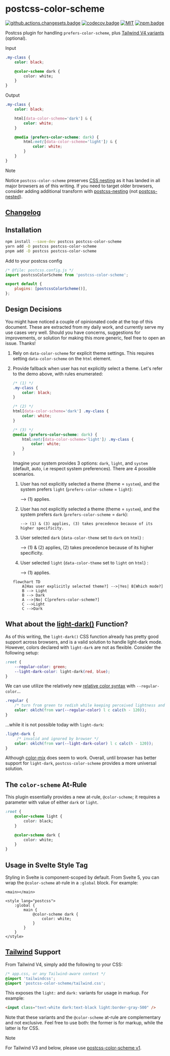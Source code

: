 # postcss-color-scheme

[![github.actions.changesets.badge]][github.actions.changesets] [![codecov.badge]][codecov] [![MIT][license.badge]][license] [![npm.badge]][npm]

Postcss plugin for handling `prefers-color-scheme`, plus [Tailwind V4 variants](#tailwind-support) (optional).

Input

```css
.my-class {
	color: black;

	@color-scheme dark {
		color: white;
	}
}
```

Output

```css
.my-class {
	color: black;

	html[data-color-scheme='dark'] & {
		color: white;
	}

	@media (prefers-color-scheme: dark) {
		html:not([data-color-scheme='light']) & {
			color: white;
		}
	}
}
```

> [!NOTE]
> Notice `postcss-color-scheme` preserves [CSS nesting](https://developer.mozilla.org/en-US/docs/Web/CSS/CSS_nesting/Using_CSS_nesting) as it has landed in all major browsers as of this writing. If you need to target older browsers, consider adding additional transform with [postcss-nesting] (not [postcss-nested]).

## [Changelog][changelog]

## Installation

```bash
npm install --save-dev postcss postcss-color-scheme
yarn add -D postcss postcss-color-scheme
pnpm add -D postcss postcss-color-scheme
```

Add to your postcss config

```javascript
/* @file: postcss.config.js */
import postcssColorScheme from 'postcss-color-scheme';

export default {
	plugins: [postcssColorScheme()],
};
```

## Design Decisions

You might have noticed a couple of opinionated code at the top of this document. These are extracted from my daily work, and currently serve my use cases very well. Should you have concerns, suggestions for improvements, or solution for making this more generic, feel free to open an issue. Thanks!

1.  Rely on `data-color-scheme` for explicit theme settings. This requires setting `data-color-scheme` on the `html` element.

2.  Provide fallback when user has not explicitly select a theme. Let's refer to the demo above, with rules enumerated:

    ```css
    /* (1) */
    .my-class {
    	color: black;
    }

    /* (2) */
    html[data-color-scheme='dark'] .my-class {
    	color: white;
    }

    /* (3) */
    @media (prefers-color-scheme: dark) {
    	html:not([data-color-scheme='light']) .my-class {
    		color: white;
    	}
    }
    ```

    Imagine your system provides 3 options: `dark`, `light`, and `system` (default, auto, i.e respect system preferences). There are 4 possible scenarios.

    1.  User has not explicitly selected a theme (theme = `system`), and the system prefers `light` (`prefers-color-scheme` = `light`):

        --> (1) applies.

    2.  User has not explicitly selected a theme (theme = `system`), and the system prefers `dark`
        (`prefers-color-scheme` = `dark`):

            --> (1) & (3) applies, (3) takes precedence because of its higher specificity.

    3.  User selected `dark` (`data-color-theme` set to `dark` on `html`) :

        --> (1) & (2) applies, (2) takes precedence because of its higher specificity.

    4.  User selected `light` (`data-color-theme` set to `light` on `html`) :

        --> (1) applies.

    ```mermaid
    flowchart TD
        A[Has user explicitly selected theme?] -->|Yes| B[Which mode?]
        B --> Light
        B --> Dark
        A -->|No| C[prefers-color-scheme?]
        C -->Light
        C -->Dark
    ```
## What about the [light-dark()](https://developer.mozilla.org/en-US/docs/Web/CSS/color_value/light-dark) Function?

As of this writing, the `light-dark()` CSS function already has pretty good support across browsers,
and is a valid solution to handle light-dark mode. However, colors declared with
`light-dark` are not as flexible. Consider the following setup:

```css
:root {
	--regular-color: green;
	--light-dark-color: light-dark(red, blue);
}
```

We can use utilize the relatively new [relative color syntax]() with `--regular-color`...

```css
.regular {
	/* turn from green to redish while keeping perceived lightness and chroma */
	color: oklch(from var(--regular-color) l c calc(h - 120));
}
```

...while it is not possible today with `light-dark`:

```css
.light-dark {
	 /* invalid and ignored by browser */
	color: oklch(from var(--light-dark-color) l c calc(h - 120));
}
```

Although [color-mix](https://developer.mozilla.org/en-US/docs/Web/CSS/color_value/color-mix) does seem to
work. Overall, until browser has better support for `light-dark`, `postcss-color-scheme` provides
a more universal solution.

## The `color-scheme` At-Rule

This plugin essentially provides a new at-rule, `@color-scheme`; it requires a parameter with value
of either `dark` or `light`.

```css
:root {
	@color-scheme light {
		color: black;
	}

	@color-scheme dark {
		color: white;
	}
}
```

## Usage in Svelte Style Tag

Styling in Svelte is component-scoped by default. From Svelte 5, you can wrap the `@color-scheme` at-rule in a `:global` block. For example:

```svelte
<main></main>

<style lang="postcss">
	:global {
		main {
			@color-scheme dark {
				color: white;
			}
		}
	}
</style>
```

## [Tailwind] Support

From Tailwind V4, simply add the following to your CSS:

```css
/* app.css, or any Tailwind-aware context */
@import 'tailwindcss';
@import 'postcss-color-scheme/tailwind.css';
```

This exposes the `light:` and `dark:` variants for usage in markup. For example:

```html
<input class="text-white dark:text-black light:border-gray-500" />
```

Note that these variants and the `@color-scheme` at-rule are complementary and not exclusive. Feel
free to use both: the former is for markup, while the latter is for CSS.

> [!NOTE]
> For Tailwind V3 and below, please use [postcss-color-scheme v1][v1].

[changelog]: ./CHANGELOG.md
[v1]: https://github.com/vnphanquang/postcss-color-scheme/tree/v1.0.1

<!-- npm -->

[npm.badge]: https://img.shields.io/npm/v/postcss-color-scheme
[npm]: https://www.npmjs.com/package/postcss-color-scheme

<!-- heading badge -->

[license.badge]: https://img.shields.io/badge/license-MIT-blue.svg
[license]: ./LICENSE
[github.actions.changesets.badge]: https://github.com/vnphanquang/postcss-color-scheme/actions/workflows/changesets.yaml/badge.svg?branch=main
[github.actions.changesets]: https://github.com/vnphanquang/postcss-color-scheme/actions/workflows/changesets.yaml
[codecov.badge]: https://codecov.io/gh/vnphanquang/postcss-color-scheme/branch/main/graph/badge.svg?token=fi6Al6JEGA
[codecov]: https://codecov.io/github/vnphanquang/postcsss-color-scheme?branch=main
[postcss-nesting]: https://github.com/csstools/postcss-plugins/tree/main/plugins/postcss-nesting
[postcss-nested]: https://github.com/postcss/postcss-nested
[tailwind]: https://tailwindcss.com/

